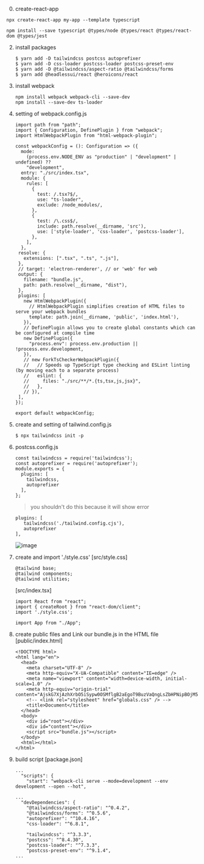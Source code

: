 0. create-react-app
```
npx create-react-app my-app --template typescript
```

```
npm install --save typescript @types/node @types/react @types/react-dom @types/jest
```

2. install packages
   ```
   $ yarn add -D tailwindcss postcss autoprefixer
   $ yarn add -D css-loader postcss-loader postcss-preset-env
   $ yarn add -D @tailwindcss/aspect-ratio @tailwindcss/forms
   $ yarn add @headlessui/react @heroicons/react
   ```
3. install webpack
   ```
   npm install webpack webpack-cli --save-dev
   npm install --save-dev ts-loader
   ```
5. setting of webpack.config.js
    ```    
    import path from "path";
    import { Configuration, DefinePlugin } from "webpack";
    import HtmlWebpackPlugin from "html-webpack-plugin";
    
    const webpackConfig = (): Configuration => ({
      mode:
        (process.env.NODE_ENV as "production" | "development" | undefined) ??
        "development",
      entry: "./src/index.tsx",
      module: {
        rules: [
          {
            test: /.tsx?$/,
            use: "ts-loader",
            exclude: /node_modules/,
          },
          {
            test: /\.css$/,
            include: path.resolve(__dirname, 'src'),
            use: ['style-loader', 'css-loader', 'postcss-loader'],
          },
        ],
      },
     resolve: {
       extensions: [".tsx", ".ts", ".js"],
     },
     // target: 'electron-renderer', // or 'web' for web
     output: {
       filename: "bundle.js",
       path: path.resolve(__dirname, "dist"),
     },
     plugins: [
       new HtmlWebpackPlugin({
         // HtmlWebpackPlugin simplifies creation of HTML files to serve your webpack bundles
         template: path.join(__dirname, 'public', 'index.html'),
       }),
       // DefinePlugin allows you to create global constants which can be configured at compile time
       new DefinePlugin({
         "process.env": process.env.production || !process.env.development,
       }),
       // new ForkTsCheckerWebpackPlugin({
       //   // Speeds up TypeScript type checking and ESLint linting (by moving each to a separate process)
       //   eslint: {
       //     files: "./src/**/*.{ts,tsx,js,jsx}",
       //   },
       // }),
     ],
   });
   
   export default webpackConfig;
   ```

6. create and setting of tailwind.config.js
   ```
   $ npx tailwindcss init -p
   ```
7. postcss.config.js
   ```
   const tailwindcss = require('tailwindcss');
   const autoprefixer = require('autoprefixer');
   module.exports = {
     plugins: [
       tailwindcss,
       autoprefixer
     ],
   };
   ```
   > you shouldn't do this because it will show error
   ```
   plugins: [
      tailwindcss('./tailwind.config.cjs'),
      autoprefixer
   ],
   ```
   ![image](https://github.com/hyungkyulee/til/assets/59367560/aeab3b03-9006-47b5-8954-9c26c841da27)


9. create and import './style.css'
   [src/style.css]
   ```
   @tailwind base;
   @tailwind components;
   @tailwind utilities;
   ```

   [src/index.tsx]
   ```
   import React from "react";
   import { createRoot } from "react-dom/client";
   import './style.css';

   import App from "./App";
   ```
   
10. create public files and Link our bundle.js in the HTML file
    [public/index.html]
    ```
    <!DOCTYPE html>
    <html lang="en">
      <head>
        <meta charset="UTF-8" />
        <meta http-equiv="X-UA-Compatible" content="IE=edge" />
        <meta name="viewport" content="width=device-width, initial-scale=1.0" />
        <meta http-equiv="origin-trial" content="AjskG7XjAzhXrbO5iSypw0OSMflgB2aEgoT9BuzVaQngLsZbHPNipBOjM5tTKu6K+S0lotXG8JBfV/1QUGK2iA8AAABgeyJvcmlnaW4iOiJodHRwOi8vbG9jYWxob3N0OjgwODAiLCJmZWF0dXJlIjoiVW5yZXN0cmljdGVkU2hhcmVkQXJyYXlCdWZmZXIiLCJleHBpcnkiOjE3MDk4NTU5OTl9">
        <!-- <link rel="stylesheet" href="globals.css" /> -->
        <title>Document</title>
      </head>
      <body>
        <div id="root"></div>
        <div id="content"></div>
        <script src="bundle.js"></script>
      </body>
      <html></html>
    </html>
    ```
    
12. build script
    [package.json]
    ```
    ...
      "scripts": {
        "start": "webpack-cli serve --mode=development --env development --open --hot",

    ...
      "devDependencies": {
        "@tailwindcss/aspect-ratio": "^0.4.2",
        "@tailwindcss/forms": "^0.5.6",
        "autoprefixer": "^10.4.16",
        "css-loader": "^6.8.1",
        
        "tailwindcss": "^3.3.3",
        "postcss": "^8.4.30",
        "postcss-loader": "^7.3.3",
        "postcss-preset-env": "^9.1.4",
    ...
    ```

